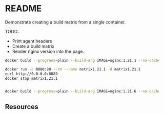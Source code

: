 # README

Demonstrate creating a build matrix from a single container.

TODO:

* Print agent headers
* Create a build matrix 
* Render nginx version into the page.


```sh
docker build --progress=plain --build-arg IMAGE=nginx:1.21.1 --no-cache -t matrix1.21.1 .

docker run -p 8080:80 --rm --name matrix1.21.1 -d matrix1.21.1        
curl http://0.0.0.0:8080    
docker stop matrix1.21.1


docker build --progress=plain --build-arg IMAGE=nginx:1.21.6 --no-cache -t matrix1.21.6 .
```

## Resources